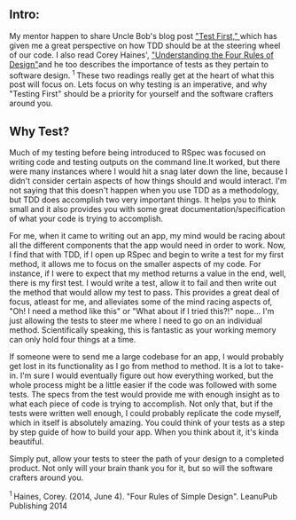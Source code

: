 <h2> Intro: </h2>
My mentor happen to share Uncle Bob's blog post <a href="https://8thlight.com/blog/uncle-bob/2013/09/23/Test-first.html"> "Test First," </a> which has given me a great perspective on how TDD should be at the steering wheel of our code. I also read Corey Haines', <a href="https://leanpub.com/4rulesofsimpledesign"> "Understanding the Four Rules of Design"</a>and he too describes the importance of tests as they pertain to software design.<sup> 1 </sup>  These two readings really get at the heart of what this post will focus on. Lets focus on why testing is an imperative, and why "Testing First" should be a priority for yourself and the software crafters around you.

<h2> Why Test?</h2>
Much of my testing before being introduced to RSpec was focused on writing code and testing outputs on the command line.It worked, but there were many instances where I would hit a snag later down the line, because I didn't consider certain aspects of how things should and would interact. I'm not saying that this doesn't happen when you use TDD as a methodology, but TDD does accomplish two very important things. It helps you to think small and it also provides you with some great documentation/specification of what your code is trying to accomplish.

For me, when it came to writing out an app, my mind would be racing about all the different components that the app would need in order to work. Now, I find that with TDD, if I open up RSpec and begin to write a test for my first method, it allows me to focus on the smaller aspects of my code. For instance, if I were to expect that my method returns a value in the end, well, there is my first test. I would write a test, allow it to fail and then write out the method that would allow my test to pass. This provides a great deal of focus, atleast for me, and alleviates some of the mind racing aspects of, "Oh! I need a method like this" or "What about if I tried this?!" nope... I'm just allowing the tests to steer me where I need to go on an individual method. Scientifically speaking, this is fantastic as your working memory can only hold four things at a time.

If someone were to send me a large codebase for an app, I would probably get lost in its functionality as I go from method to method. It is a lot to take-in. I'm sure I would eventually figure out how everything worked, but the whole process might be a little easier if the code was followed with some tests. The specs from the test would provide me with enough insight as to what each piece of code is trying to accomplish. Not only that, but if the tests were written well enough, I could probably replicate the code myself, which in itself is absolutely amazing. You could think of your tests as a step by step guide of how to build your app. When you think about it, it's kinda beautiful.

Simply put, allow your tests to steer the path of your design to a completed product. Not only will your brain thank you for it, but so will the software crafters around you.

<sup> 1 </sup> Haines, Corey. (2014, June 4). "Four Rules of Simple Design". LeanuPub Publishing 2014
